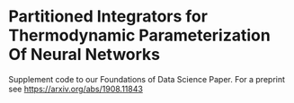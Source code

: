 # Partitioned Integrators for Thermodynamic Parameterization Of Neural Networks
Supplement code to our Foundations of Data Science Paper. For a preprint see https://arxiv.org/abs/1908.11843